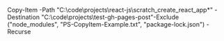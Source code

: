 Copy-Item -Path "C:\code\projects\react-js\scratch_create_react_app\*" -Destination "C:\code\projects\test-gh-pages-post"-Exclude ("node_modules", "PS-CopyItem-Example.txt", "package-lock.json") -Recurse
